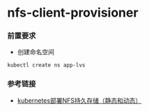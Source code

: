 # nfs-client-provisioner

### 前置要求
- 创建命名空间
```
kubectl create ns app-lvs
```

### 参考链接
- [kubernetes部署NFS持久存储（静态和动态）](https://www.jianshu.com/p/5e565a8049fc)

